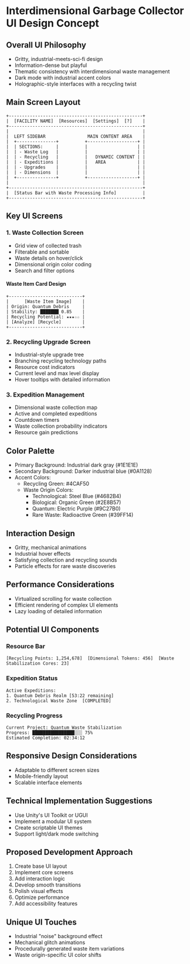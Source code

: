 # Interdimensional Garbage Collector UI Design Concept

## Overall UI Philosophy
- Gritty, industrial-meets-sci-fi design
- Information-dense but playful
- Thematic consistency with interdimensional waste management
- Dark mode with industrial accent colors
- Holographic-style interfaces with a recycling twist

## Main Screen Layout
```
+---------------------------------------------------+
|  [FACILITY NAME]  [Resources]  [Settings]  [?]    |
+---------------------------------------------------+
|                                                   |
|  LEFT SIDEBAR                MAIN CONTENT AREA    |
|  +---------------+          +-------------------+ |
|  | SECTIONS:     |          |                   | |
|  | - Waste Log   |          |                   | |
|  | - Recycling   |          |   DYNAMIC CONTENT | |
|  | - Expeditions |          |   AREA            | |
|  | - Upgrades    |          |                   | |
|  | - Dimensions  |          |                   | |
|  +---------------+          +-------------------+ |
|                                                   |
+---------------------------------------------------+
|  [Status Bar with Waste Processing Info]          |
+---------------------------------------------------+
```

## Key UI Screens

### 1. Waste Collection Screen
- Grid view of collected trash
- Filterable and sortable
- Waste details on hover/click
- Dimensional origin color coding
- Search and filter options

#### Waste Item Card Design
```
+----------------------------+
|      [Waste Item Image]    |
| Origin: Quantum Debris     |
| Stability: ███████ 0.85    |
| Recycling Potential: ★★★☆☆ |
| [Analyze] [Recycle]        |
+----------------------------+
```

### 2. Recycling Upgrade Screen
- Industrial-style upgrade tree
- Branching recycling technology paths
- Resource cost indicators
- Current level and max level display
- Hover tooltips with detailed information

### 3. Expedition Management
- Dimensional waste collection map
- Active and completed expeditions
- Countdown timers
- Waste collection probability indicators
- Resource gain predictions

## Color Palette
- Primary Background: Industrial dark gray (#1E1E1E)
- Secondary Background: Darker industrial blue (#0A1128)
- Accent Colors:
  - Recycling Green: #4CAF50
  - Waste Origin Colors:
    - Technological: Steel Blue (#4682B4)
    - Biological: Organic Green (#2E8B57)
    - Quantum: Electric Purple (#9C27B0)
    - Rare Waste: Radioactive Green (#39FF14)

## Interaction Design
- Gritty, mechanical animations
- Industrial hover effects
- Satisfying collection and recycling sounds
- Particle effects for rare waste discoveries

## Performance Considerations
- Virtualized scrolling for waste collection
- Efficient rendering of complex UI elements
- Lazy loading of detailed information

## Potential UI Components

### Resource Bar
```
[Recycling Points: 1,254,678]  [Dimensional Tokens: 456]  [Waste Stabilization Cores: 23]
```

### Expedition Status
```
Active Expeditions:
1. Quantum Debris Realm [53:22 remaining]
2. Technological Waste Zone  [COMPLETED]
```

### Recycling Progress
```
Current Project: Quantum Waste Stabilization
Progress: ████████████████░░░ 75%
Estimated Completion: 02:34:12
```

## Responsive Design Considerations
- Adaptable to different screen sizes
- Mobile-friendly layout
- Scalable interface elements

## Technical Implementation Suggestions
- Use Unity's UI Toolkit or UGUI
- Implement a modular UI system
- Create scriptable UI themes
- Support light/dark mode switching

## Proposed Development Approach
1. Create base UI layout
2. Implement core screens
3. Add interaction logic
4. Develop smooth transitions
5. Polish visual effects
6. Optimize performance
7. Add accessibility features

## Unique UI Touches
- Industrial "noise" background effect
- Mechanical glitch animations
- Procedurally generated waste item variations
- Waste origin-specific UI color shifts
